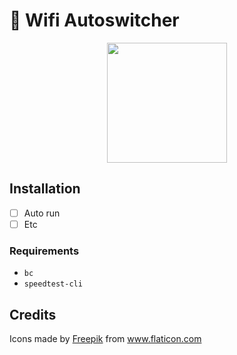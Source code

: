 # 🔄 Wifi Autoswitcher
<p align="center">
  <img with="192" height="192" src="https://cdn-icons-png.flaticon.com/512/4291/4291160.png" />
</p>

## Installation
- [ ] Auto run
- [ ] Etc

### Requirements
- `bc`
- `speedtest-cli`

## Credits
<div>Icons made by <a href="https://www.freepik.com" title="Freepik">Freepik</a> from <a href="https://www.flaticon.com/" title="Flaticon">www.flaticon.com</a></div>
